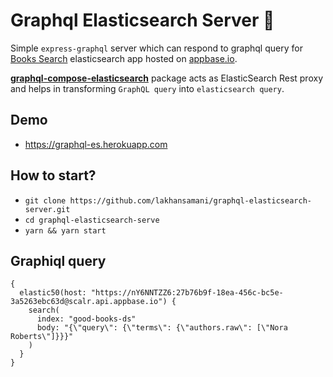 # Graphql Elasticsearch Server :rocket: 

Simple `express-graphql` server which can respond to graphql query for [Books Search](https://opensource.appbase.io/reactivesearch/demos/goodbooks/) elasticsearch app hosted on [appbase.io](https://appbase.io). 

**[graphql-compose-elasticsearch](https://github.com/graphql-compose/graphql-compose-elasticsearch)** package acts as ElasticSearch Rest proxy and helps in transforming `GraphQL query` into `elasticsearch query`.

## Demo
* https://graphql-es.herokuapp.com

## How to start?

* `git clone https://github.com/lakhansamani/graphql-elasticsearch-server.git`
* `cd graphql-elasticsearch-serve`
* `yarn && yarn start`

## Graphiql query
```
{
  elastic50(host: "https://nY6NNTZZ6:27b76b9f-18ea-456c-bc5e-3a5263ebc63d@scalr.api.appbase.io") {
    search(
      index: "good-books-ds"
      body: "{\"query\": {\"terms\": {\"authors.raw\": [\"Nora Roberts\"]}}}"
    )
  }
}

```

